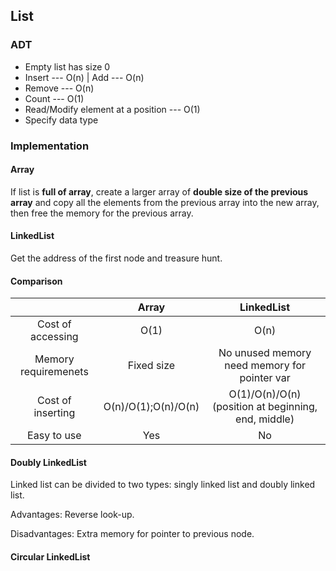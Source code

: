 ## List

### ADT

- Empty list has size 0
- Insert --- O(n) | Add --- O(n)
- Remove --- O(n)
- Count --- O(1)
- Read/Modify element at a position --- O(1)
- Specify data type

### Implementation

#### Array

If list is **full of array**, create a larger array of **double size of the previous array** and copy all the elements from the previous array into the new array, then free the memory for the previous array.

#### LinkedList

Get the address of the first node and treasure hunt.

#### Comparison

|                      |        Array        |                      LinkedList                       |
| :------------------: | :-----------------: | :---------------------------------------------------: |
|  Cost of accessing  |        O(1)         |                         O(n)                          |
| Memory requiremenets |     Fixed size      | No unused memory need memory for pointer var |
|  Cost of inserting  | O(n)/O(1);O(n)/O(n) |  O(1)/O(n)/O(n)(position at beginning, end, middle)   |
|Easy to use|Yes|No|

#### Doubly LinkedList

Linked list can be divided to two types: singly linked list and doubly linked list.

Advantages: Reverse look-up.

Disadvantages: Extra memory for pointer to previous node.

#### Circular LinkedList
